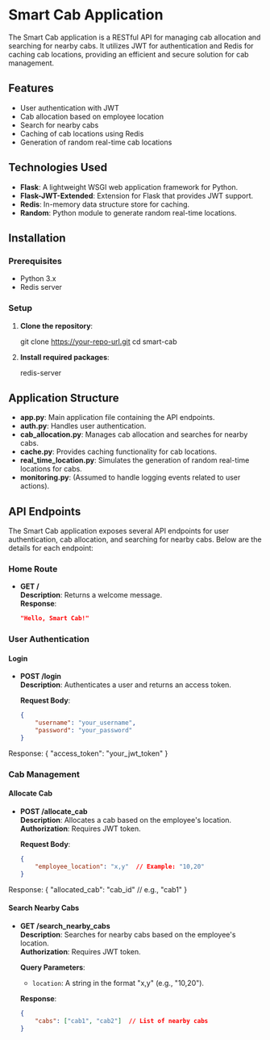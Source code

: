 # Smart Cab Application

The Smart Cab application is a RESTful API for managing cab allocation and searching for nearby cabs. It utilizes JWT for authentication and Redis for caching cab locations, providing an efficient and secure solution for cab management.

## Features

- User authentication with JWT
- Cab allocation based on employee location
- Search for nearby cabs
- Caching of cab locations using Redis
- Generation of random real-time cab locations

## Technologies Used

- **Flask**: A lightweight WSGI web application framework for Python.
- **Flask-JWT-Extended**: Extension for Flask that provides JWT support.
- **Redis**: In-memory data structure store for caching.
- **Random**: Python module to generate random real-time locations.

## Installation

### Prerequisites

- Python 3.x
- Redis server

### Setup

1. **Clone the repository**:

   git clone https://your-repo-url.git
   cd smart-cab

2. **Install required packages**: 

    redis-server

## Application Structure

- **app.py**: Main application file containing the API endpoints.
- **auth.py**: Handles user authentication.
- **cab_allocation.py**: Manages cab allocation and searches for nearby cabs.
- **cache.py**: Provides caching functionality for cab locations.
- **real_time_location.py**: Simulates the generation of random real-time locations for cabs.
- **monitoring.py**: (Assumed to handle logging events related to user actions).

## API Endpoints

The Smart Cab application exposes several API endpoints for user authentication, cab allocation, and searching for nearby cabs. Below are the details for each endpoint:

### Home Route

- **GET /**  
  **Description**: Returns a welcome message.  
  **Response**:
  ```json
  "Hello, Smart Cab!"

### User Authentication

#### Login

- **POST /login**  
  **Description**: Authenticates a user and returns an access token.  

  **Request Body**:
  ```json
  {
      "username": "your_username",
      "password": "your_password"
  }
 Response:
{
    "access_token": "your_jwt_token"
}

### Cab Management

#### Allocate Cab

- **POST /allocate_cab**  
  **Description**: Allocates a cab based on the employee's location.  
  **Authorization**: Requires JWT token.  

  **Request Body**:
  ```json
  {
      "employee_location": "x,y"  // Example: "10,20"
  }

Response:
{
    "allocated_cab": "cab_id"  // e.g., "cab1"
}


#### Search Nearby Cabs

- **GET /search_nearby_cabs**  
  **Description**: Searches for nearby cabs based on the employee's location.  
  **Authorization**: Requires JWT token.  

  **Query Parameters**:
  - `location`: A string in the format "x,y" (e.g., "10,20").  

  **Response**:
  ```json
  {
      "cabs": ["cab1", "cab2"]  // List of nearby cabs
  }

